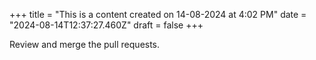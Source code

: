 +++
title = "This is a content created on 14-08-2024 at 4:02 PM"
date = "2024-08-14T12:37:27.460Z"
draft = false
+++

  Review and merge the pull requests.
        
